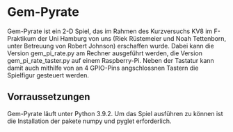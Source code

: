 # Gem-Pyrate

Gem-Pyrate ist ein 2-D Spiel, das im Rahmen des Kurzversuchs KV8 im F-Praktikum der Uni Hamburg von uns (Riek Rüstemeier und Noah Tettenborn, unter Betreuung von Robert Johnson) erschaffen wurde.
Dabei kann die Version gem_pi_rate.py am Rechner ausgeführt werden, die Version gem_pi_rate_taster.py auf einem Raspberry-Pi. Neben der Tastatur kann damit auch mithilfe von an 4 GPIO-Pins angschlossnen Tastern die Spielfigur gesteuert werden.

## Vorraussetzungen

Gem-Pyrate läuft unter Python 3.9.2.
Um das Spiel ausführen zu können ist die Installation der pakete numpy und pyglet erforderlich.
